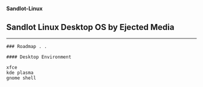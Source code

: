 #### Sandlot-Linux


## Sandlot Linux Desktop OS by Ejected Media
---

``` 
### Roadmap . .

#### Desktop Environment

xfce  
kde plasma  
gnome shell  
```
